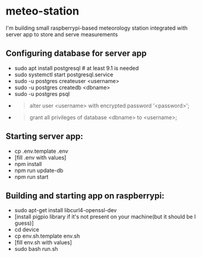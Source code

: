 # meteo-station
I'm building small raspberrypi-based meteorology station integrated with server app to store and serve measurements

## Configuring database for server app
- sudo apt install postgresql # at least 9.1 is needed
- sudo systemctl start postgresql.service
- sudo -u postgres createuser \<username\>
- sudo -u postgres createdb \<dbname\>
- sudo -u postgres psql
- > alter user \<username\> with encrypted password '\<password\>';
- > grant all privileges of database \<dbname\> to \<username\>;

## Starting server app:
- cp .env.template .env
- [fill .env with values]
- npm install
- npm run update-db
- npm run start

## Building and starting app on raspberrypi:
- sudo apt-get install libcurl4-openssl-dev
- [install pigpio library if it's not present on your machine(but it should be I guess)]
- cd device
- cp env.sh.template env.sh
- [fill env.sh with values]
- sudo bash run.sh
